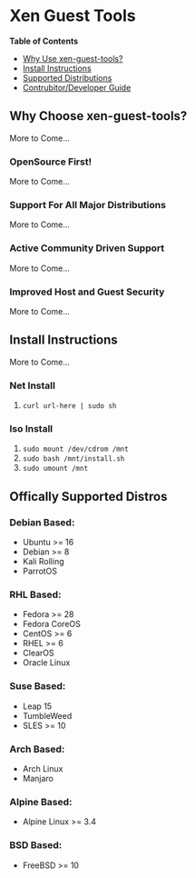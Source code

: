 # Xen Guest Tools

__Table of Contents__

- [Why Use xen-guest-tools?]()
- [Install Instructions]()
- [Supported Distributions]()
- [Contrubitor/Developer Guide]()

## Why Choose xen-guest-tools?
More to Come...

### OpenSource First!
More to Come...

### Support For All Major Distributions
More to Come...

### Active Community Driven Support
More to Come...

### Improved Host and Guest Security
More to Come...


## Install Instructions
More to Come...

### Net Install
1. `curl url-here | sudo sh` 

### Iso Install
1. `sudo mount /dev/cdrom /mnt`
2. `sudo bash /mnt/install.sh`
3. `sudo umount /mnt`


## Offically Supported Distros

### Debian Based:
- Ubuntu >= 16
- Debian >= 8
- Kali Rolling
- ParrotOS

### RHL Based:
- Fedora >= 28
- Fedora CoreOS
- CentOS >= 6
- RHEL >= 6
- ClearOS
- Oracle Linux

### Suse Based:
- Leap 15
- TumbleWeed
- SLES >= 10

### Arch Based:
- Arch Linux
- Manjaro

### Alpine Based:
- Alpine Linux >= 3.4

### BSD Based:
- FreeBSD >= 10
